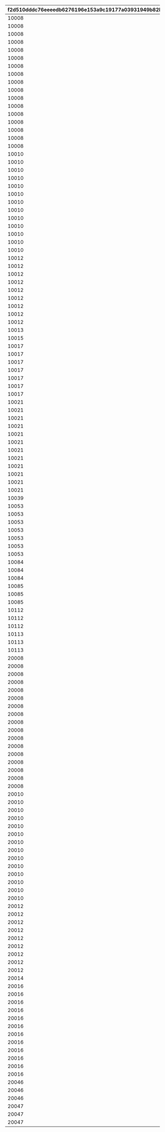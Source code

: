 |f2d510dddc76eeeedb6276196e153a9c19177a03931949b82bbb2104cda1b315|2538d9d503a7827f50139f1a2b6219a81f43d570c7578e1f0b010fe65861099f|9cabf66bcd9de8a4b9867849fd3b6bdbb4f88efa9b02706d5cbd889ddce88ef9|6cc85ccfe73c9d9735ee50409665bfa41a6092deac3c3ab764f53c7dc7227afd|68d35669511f49aced9f91851db15d6ac6543e05e8ccc7016581778696e28244|ccc6f4d177edcb89d1169b3dd85e9d8191bfe2b39f7104d531b2a54ec64da7e4|
| --- | --- | --- | --- | --- | --- |
|10008|1|10008001|0|1|10008103|
|10008|1|10008002|0|2|10008104|
|10008|1|10008003|0|3|10008105|
|10008|1|10008004|0|4|10008107|
|10008|1|10008005|0|5|10008111|
|10008|2|10008006|0|201|0|
|10008|201|10008201|0|101|10008105|
|10008|201|10008202|0|102|10008107|
|10008|201|10008203|0|103|10008111|
|10008|202|10008204|0|111|10008115|
|10008|101|10008301|0|105601|0|
|10008|101|10008302|0|100901|10008103|
|10008|101|10008303|0|101301|10008104|
|10008|101|10008304|0|105601|10008105|
|10008|101|10008305|0|101301|10008107|
|10008|101|10008306|0|100901|10008111|
|10008|102|10008307|0|105601|0|
|10010|2|10010001|0|201|0|
|10010|1|10010002|0|2|10010112|
|10010|1|10010003|0|3|10010115|
|10010|1|10010004|0|4|10010103|
|10010|1|10010005|0|5|10010105|
|10010|1|10010006|0|6|10010107|
|10010|1|10010007|0|7|10010109|
|10010|211|10010201|0|101|10010112|
|10010|211|10010202|0|0|10010115|
|10010|501|10010501|101471|101461|10010110|
|10010|501|10010502|101472|101462|10010110|
|10010|501|10010503|101473|101463|10010110|
|10010|3|10010531|0|211|1001004|
|10012|4|10012001|0|1|1001201|
|10012|4|10012002|0|2|1001202|
|10012|4|10012003|0|3|1001203|
|10012|4|10012004|0|4|1001204|
|10012|5|10012301|0|101|1001201|
|10012|5|10012302|0|101|1001202|
|10012|5|10012303|0|101|1001203|
|10012|6|10012401|0|501|0|
|10012|3|10012531|0|211|1001204|
|10013|3|10013531|0|211|1001304|
|10015|3|10015531|0|211|1001504|
|10017|1|10017001|0|1|10017102|
|10017|1|10017002|0|2|10017108|
|10017|1|10017003|0|3|10017115|
|10017|101|10017301|0|105801|0|
|10017|101|10017302|0|109901|10017102|
|10017|102|10017303|0|109901|0|
|10017|3|10017531|0|211|1001704|
|10021|501|10021001|101931|101921|10021112|
|10021|501|10021002|101932|101922|10021112|
|10021|501|10021003|101933|101923|10021112|
|10021|501|10021004|100351|100011|10021112|
|10021|501|10021005|100352|100012|10021112|
|10021|501|10021006|100353|100013|10021112|
|10021|501|10021007|100354|100014|10021112|
|10021|501|10021008|100355|100015|10021112|
|10021|501|10021009|100356|100016|10021112|
|10021|501|10021010|100357|100017|10021112|
|10021|501|10021011|100358|100018|10021112|
|10021|501|10021012|100359|100019|10021112|
|10039|3|10039531|0|211|1003904|
|10053|1|10053001|0|1|10053102|
|10053|1|10053002|0|2|10053108|
|10053|1|10053003|0|3|10053115|
|10053|101|10053301|0|105801|0|
|10053|101|10053302|0|109901|10053102|
|10053|102|10053303|0|109901|0|
|10053|3|10053531|0|211|1005304|
|10084|1|10084001|0|1|10084102|
|10084|1|10084002|0|2|10084112|
|10084|1|10084003|0|3|10084115|
|10085|1|10085001|0|1|10085102|
|10085|1|10085002|0|2|10085108|
|10085|1|10085003|0|3|10085115|
|10112|1|10112001|0|1|10112102|
|10112|1|10112002|0|2|10112112|
|10112|1|10112003|0|3|10112115|
|10113|1|10113001|0|1|10113102|
|10113|1|10113002|0|2|10113108|
|10113|1|10113003|0|3|10113115|
|20008|1|20008001|0|1|20008103|
|20008|1|20008002|0|2|20008104|
|20008|1|20008003|0|3|20008105|
|20008|1|20008004|0|4|20008107|
|20008|1|20008005|0|5|20008111|
|20008|2|20008006|0|201|0|
|20008|201|20008201|0|101|20008105|
|20008|201|20008202|0|102|20008107|
|20008|201|20008203|0|103|20008111|
|20008|202|20008204|0|111|20008115|
|20008|101|20008301|0|105601|0|
|20008|101|20008302|0|100901|20008103|
|20008|101|20008303|0|101301|20008104|
|20008|101|20008304|0|105601|20008105|
|20008|101|20008305|0|101301|20008107|
|20008|101|20008306|0|100901|20008111|
|20008|102|20008307|0|105601|0|
|20010|2|20010001|0|201|0|
|20010|1|20010002|0|1|20010110|
|20010|1|20010003|0|2|20010112|
|20010|1|20010004|0|3|20010115|
|20010|1|20010005|0|4|20010103|
|20010|1|20010006|0|5|20010105|
|20010|1|20010007|0|6|20010107|
|20010|1|20010008|0|7|20010109|
|20010|211|20010201|0|101|20010112|
|20010|211|20010202|0|0|20010115|
|20010|501|20010501|101471|101461|20010110|
|20010|501|20010502|101472|101462|20010110|
|20010|501|20010503|101473|101463|20010110|
|20010|3|20010531|0|211|2001004|
|20012|4|20012001|0|1|2001201|
|20012|4|20012002|0|2|2001202|
|20012|4|20012003|0|3|2001203|
|20012|4|20012004|0|4|2001204|
|20012|5|20012301|0|101|2001201|
|20012|5|20012302|0|101|2001202|
|20012|5|20012303|0|101|2001203|
|20012|6|20012401|0|501|0|
|20012|3|20012531|0|211|2001204|
|20014|3|20014531|0|211|2001404|
|20016|501|20016001|101931|101921|20016112|
|20016|501|20016002|101932|101922|20016112|
|20016|501|20016003|101933|101923|20016112|
|20016|501|20016004|100351|100011|20016112|
|20016|501|20016005|100352|100012|20016112|
|20016|501|20016006|100353|100013|20016112|
|20016|501|20016007|100354|100014|20016112|
|20016|501|20016008|100355|100015|20016112|
|20016|501|20016009|100356|100016|20016112|
|20016|501|20016010|100357|100017|20016112|
|20016|501|20016011|100358|100018|20016112|
|20016|501|20016012|100359|100019|20016112|
|20046|1|20046001|0|1|20046102|
|20046|1|20046002|0|2|20046112|
|20046|1|20046003|0|3|20046115|
|20047|1|20047001|0|1|20047102|
|20047|1|20047002|0|2|20047108|
|20047|1|20047003|0|3|20047115|